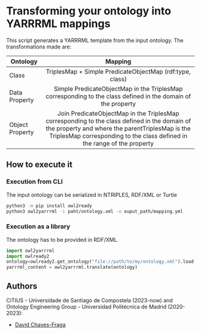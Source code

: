 # Transforming your ontology into YARRRML mappings
This script generates a YARRRML template from the input ontology. The transformations made are:

| Ontology        | Mapping           
| ------------- |:-------------:| 
| Class     | TriplesMap + Simple PredicateObjectMap (rdf:type, class) | 
| Data Property     | Simple PredicateObjectMap in the TriplesMap corresponding to the class defined in the domain of the property      | 
| Object Property | Join PredicateObjectMap in the TriplesMap corresponding to the class defined in the domain of the property and where the parentTriplesMap is the TriplesMap corresponding to the class defined in the range of the property | 

## How to execute it

### Execution from CLI
The input ontology can be serialized in NTRIPLES, RDF/XML or Turtle
```bash
python3 -m pip install owl2ready
python3 owl2yarrrml -i paht/ontology.xml -o ouput_path/mapping.yml
```

### Execution as a library
The ontology has to be provided in RDF/XML.
```python
import owl2yarrrml
import owlready2
ontology=owlready2.get_ontology("file://path/to/my/ontology.xml").load()
yarrrml_content = owl2yarrrml.translate(ontology)

```

## Authors
CiTIUS - Universidade de Santiago de Compostela (2023-now) and Ontology Engineering Group - Universidad Politécnica de Madrid (2020-2023):
- [David Chaves-Fraga](mailto:david.chaves@usc.es)